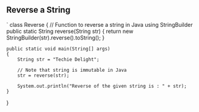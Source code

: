 ## Reverse a String
`
class Reverse
{
	// Function to reverse a string in Java using StringBuilder
	public static String reverse(String str)
	{
		return new StringBuilder(str).reverse().toString();
	}

	public static void main(String[] args)
	{
		String str = "Techie Delight";

		// Note that string is immutable in Java
		str = reverse(str);

		System.out.println("Reverse of the given string is : " + str);
	}
}
